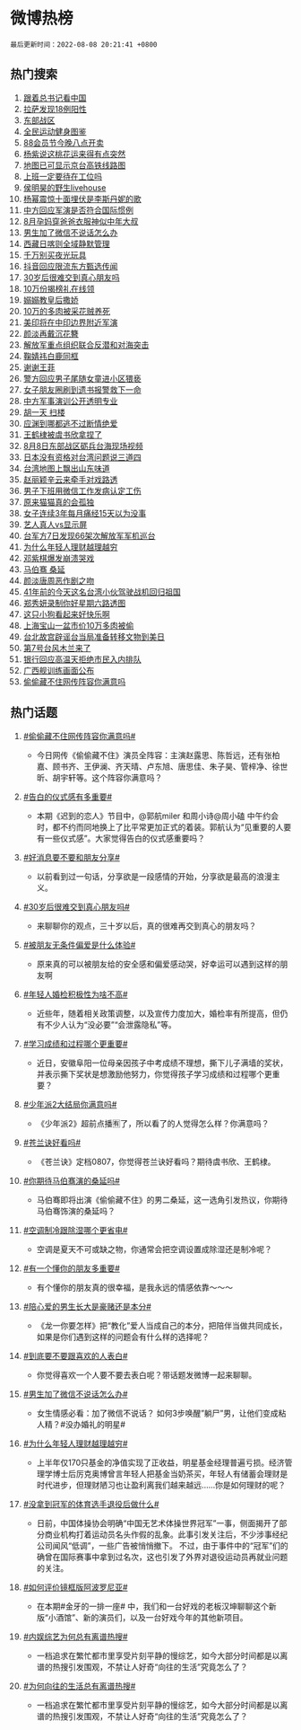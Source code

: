 # 微博热榜

`最后更新时间：2022-08-08 20:21:41 +0800`

## 热门搜索

1. [跟着总书记看中国](https://m.weibo.cn/search?containerid=100103type%3D1%26t%3D10%26q%3D%23%E8%B7%9F%E7%9D%80%E6%80%BB%E4%B9%A6%E8%AE%B0%E7%9C%8B%E4%B8%AD%E5%9B%BD%23&stream_entry_id=51&isnewpage=1&extparam=seat%3D1%26cate%3D10103%26dgr%3D0%26filter_type%3Drealtimehot%26c_type%3D51%26pos%3D0%26display_time%3D1659961300%26pre_seqid%3D1659960616254015604295&luicode=10000011&lfid=106003type%253D25%2526t%253D3%2526disable_hot%253D1%2526filter_type%253Drealtimehot)
1. [拉萨发现18例阳性](https://m.weibo.cn/search?containerid=100103type%3D1%26t%3D10%26q%3D%23%E6%8B%89%E8%90%A8%E5%8F%91%E7%8E%B018%E4%BE%8B%E9%98%B3%E6%80%A7%23&stream_entry_id=31&isnewpage=1&extparam=seat%3D1%26cate%3D0%26flag%3D1%26pos%3D0%26realpos%3D1%26dgr%3D0%26filter_type%3Drealtimehot%26c_type%3D31%26lcate%3D5001%26display_time%3D1659961300%26pre_seqid%3D1659960616254015604295&luicode=10000011&lfid=106003type%253D25%2526t%253D3%2526disable_hot%253D1%2526filter_type%253Drealtimehot)
1. [东部战区](https://m.weibo.cn/search?containerid=100103type%3D1%26t%3D10%26q%3D%23%E4%B8%9C%E9%83%A8%E6%88%98%E5%8C%BA%23&stream_entry_id=31&isnewpage=1&extparam=seat%3D1%26cate%3D0%26flag%3D16%26pos%3D1%26realpos%3D2%26dgr%3D0%26filter_type%3Drealtimehot%26c_type%3D31%26lcate%3D5001%26display_time%3D1659961300%26pre_seqid%3D1659960616254015604295&luicode=10000011&lfid=106003type%253D25%2526t%253D3%2526disable_hot%253D1%2526filter_type%253Drealtimehot)
1. [全民运动健身图鉴](https://m.weibo.cn/search?containerid=100103type%3D1%26t%3D10%26q%3D%23%E5%85%A8%E6%B0%91%E8%BF%90%E5%8A%A8%E5%81%A5%E8%BA%AB%E5%9B%BE%E9%89%B4%23&stream_entry_id=31&isnewpage=1&extparam=seat%3D1%26cate%3D0%26flag%3D0%26pos%3D2%26realpos%3D3%26dgr%3D0%26filter_type%3Drealtimehot%26c_type%3D31%26lcate%3D5001%26display_time%3D1659961300%26pre_seqid%3D1659960616254015604295&luicode=10000011&lfid=106003type%253D25%2526t%253D3%2526disable_hot%253D1%2526filter_type%253Drealtimehot)
1. [88会员节今晚八点开卖](https://m.weibo.cn/search?containerid=100103type%3D1%26t%3D10%26q%3D%2388%E4%BC%9A%E5%91%98%E8%8A%82%E4%BB%8A%E6%99%9A%E5%85%AB%E7%82%B9%E5%BC%80%E5%8D%96%23&stream_entry_id=31&isnewpage=1&extparam=seat%3D1%26cate%3D0%26topic_ad%3D1%26pos%3D3%26adid%3D162118%26dgr%3D0%26filter_type%3Drealtimehot%26c_type%3D31%26lcate%3D5001%26display_time%3D1659961300%26pre_seqid%3D1659960616254015604295&luicode=10000011&lfid=106003type%253D25%2526t%253D3%2526disable_hot%253D1%2526filter_type%253Drealtimehot)
1. [杨紫说这桃花运来得有点突然](https://m.weibo.cn/search?containerid=100103type%3D1%26t%3D10%26q%3D%23%E6%9D%A8%E7%B4%AB%E8%AF%B4%E8%BF%99%E6%A1%83%E8%8A%B1%E8%BF%90%E6%9D%A5%E5%BE%97%E6%9C%89%E7%82%B9%E7%AA%81%E7%84%B6%23&stream_entry_id=31&isnewpage=1&extparam=seat%3D1%26cate%3D0%26flag%3D1%26pos%3D4%26realpos%3D4%26dgr%3D0%26filter_type%3Drealtimehot%26c_type%3D31%26lcate%3D5001%26display_time%3D1659961300%26pre_seqid%3D1659960616254015604295&luicode=10000011&lfid=106003type%253D25%2526t%253D3%2526disable_hot%253D1%2526filter_type%253Drealtimehot)
1. [地图已可显示京台高铁线路图](https://m.weibo.cn/search?containerid=100103type%3D1%26t%3D10%26q%3D%23%E5%9C%B0%E5%9B%BE%E5%B7%B2%E5%8F%AF%E6%98%BE%E7%A4%BA%E4%BA%AC%E5%8F%B0%E9%AB%98%E9%93%81%E7%BA%BF%E8%B7%AF%E5%9B%BE%23&stream_entry_id=31&isnewpage=1&extparam=seat%3D1%26cate%3D0%26flag%3D0%26pos%3D5%26realpos%3D5%26dgr%3D0%26filter_type%3Drealtimehot%26c_type%3D31%26lcate%3D5001%26display_time%3D1659961300%26pre_seqid%3D1659960616254015604295&luicode=10000011&lfid=106003type%253D25%2526t%253D3%2526disable_hot%253D1%2526filter_type%253Drealtimehot)
1. [上班一定要待在工位吗](https://m.weibo.cn/search?containerid=100103type%3D1%26t%3D10%26q%3D%23%E4%B8%8A%E7%8F%AD%E4%B8%80%E5%AE%9A%E8%A6%81%E5%BE%85%E5%9C%A8%E5%B7%A5%E4%BD%8D%E5%90%97%23&stream_entry_id=31&isnewpage=1&extparam=seat%3D1%26cate%3D0%26flag%3D1%26pos%3D6%26realpos%3D6%26dgr%3D0%26filter_type%3Drealtimehot%26c_type%3D31%26lcate%3D5001%26display_time%3D1659961300%26pre_seqid%3D1659960616254015604295&luicode=10000011&lfid=106003type%253D25%2526t%253D3%2526disable_hot%253D1%2526filter_type%253Drealtimehot)
1. [侯明昊的野生livehouse](https://m.weibo.cn/search?containerid=100103type%3D1%26t%3D10%26q%3D%23%E4%BE%AF%E6%98%8E%E6%98%8A%E7%9A%84%E9%87%8E%E7%94%9Flivehouse%23&stream_entry_id=31&isnewpage=1&extparam=seat%3D1%26cate%3D0%26pos%3D7%26adid%3D162224%26dgr%3D0%26filter_type%3Drealtimehot%26c_type%3D31%26lcate%3D5001%26display_time%3D1659961300%26pre_seqid%3D1659960616254015604295&luicode=10000011&lfid=106003type%253D25%2526t%253D3%2526disable_hot%253D1%2526filter_type%253Drealtimehot)
1. [杨幂震惊十面埋伏是李斯丹妮的歌](https://m.weibo.cn/search?containerid=100103type%3D1%26t%3D10%26q%3D%23%E6%9D%A8%E5%B9%82%E9%9C%87%E6%83%8A%E5%8D%81%E9%9D%A2%E5%9F%8B%E4%BC%8F%E6%98%AF%E6%9D%8E%E6%96%AF%E4%B8%B9%E5%A6%AE%E7%9A%84%E6%AD%8C%23&stream_entry_id=31&isnewpage=1&extparam=seat%3D1%26cate%3D0%26flag%3D1%26pos%3D8%26realpos%3D7%26dgr%3D0%26filter_type%3Drealtimehot%26c_type%3D31%26lcate%3D5001%26display_time%3D1659961300%26pre_seqid%3D1659960616254015604295&luicode=10000011&lfid=106003type%253D25%2526t%253D3%2526disable_hot%253D1%2526filter_type%253Drealtimehot)
1. [中方回应军演是否符合国际惯例](https://m.weibo.cn/search?containerid=100103type%3D1%26t%3D10%26q%3D%23%E4%B8%AD%E6%96%B9%E5%9B%9E%E5%BA%94%E5%86%9B%E6%BC%94%E6%98%AF%E5%90%A6%E7%AC%A6%E5%90%88%E5%9B%BD%E9%99%85%E6%83%AF%E4%BE%8B%23&stream_entry_id=31&isnewpage=1&extparam=seat%3D1%26cate%3D0%26flag%3D0%26pos%3D9%26realpos%3D8%26dgr%3D0%26filter_type%3Drealtimehot%26c_type%3D31%26lcate%3D5001%26display_time%3D1659961300%26pre_seqid%3D1659960616254015604295&luicode=10000011&lfid=106003type%253D25%2526t%253D3%2526disable_hot%253D1%2526filter_type%253Drealtimehot)
1. [8月孕妈穿爸爸衣服神似中年大叔](https://m.weibo.cn/search?containerid=100103type%3D1%26t%3D10%26q%3D%238%E6%9C%88%E5%AD%95%E5%A6%88%E7%A9%BF%E7%88%B8%E7%88%B8%E8%A1%A3%E6%9C%8D%E7%A5%9E%E4%BC%BC%E4%B8%AD%E5%B9%B4%E5%A4%A7%E5%8F%94%23&stream_entry_id=31&isnewpage=1&extparam=seat%3D1%26cate%3D0%26flag%3D1%26pos%3D10%26realpos%3D9%26dgr%3D0%26filter_type%3Drealtimehot%26c_type%3D31%26lcate%3D5001%26display_time%3D1659961300%26pre_seqid%3D1659960616254015604295&luicode=10000011&lfid=106003type%253D25%2526t%253D3%2526disable_hot%253D1%2526filter_type%253Drealtimehot)
1. [男生加了微信不说话怎么办](https://m.weibo.cn/search?containerid=100103type%3D1%26t%3D10%26q%3D%23%E7%94%B7%E7%94%9F%E5%8A%A0%E4%BA%86%E5%BE%AE%E4%BF%A1%E4%B8%8D%E8%AF%B4%E8%AF%9D%E6%80%8E%E4%B9%88%E5%8A%9E%23&stream_entry_id=31&isnewpage=1&extparam=seat%3D1%26cate%3D0%26flag%3D1%26pos%3D11%26realpos%3D10%26dgr%3D0%26filter_type%3Drealtimehot%26c_type%3D31%26lcate%3D5001%26display_time%3D1659961300%26pre_seqid%3D1659960616254015604295&luicode=10000011&lfid=106003type%253D25%2526t%253D3%2526disable_hot%253D1%2526filter_type%253Drealtimehot)
1. [西藏日喀则全域静默管理](https://m.weibo.cn/search?containerid=100103type%3D1%26t%3D10%26q%3D%23%E8%A5%BF%E8%97%8F%E6%97%A5%E5%96%80%E5%88%99%E5%85%A8%E5%9F%9F%E9%9D%99%E9%BB%98%E7%AE%A1%E7%90%86%23&stream_entry_id=31&isnewpage=1&extparam=seat%3D1%26cate%3D0%26flag%3D1%26pos%3D12%26realpos%3D11%26dgr%3D0%26filter_type%3Drealtimehot%26c_type%3D31%26lcate%3D5001%26display_time%3D1659961300%26pre_seqid%3D1659960616254015604295&luicode=10000011&lfid=106003type%253D25%2526t%253D3%2526disable_hot%253D1%2526filter_type%253Drealtimehot)
1. [千万别买夜光玩具](https://m.weibo.cn/search?containerid=100103type%3D1%26t%3D10%26q%3D%23%E5%8D%83%E4%B8%87%E5%88%AB%E4%B9%B0%E5%A4%9C%E5%85%89%E7%8E%A9%E5%85%B7%23&stream_entry_id=31&isnewpage=1&extparam=seat%3D1%26cate%3D0%26flag%3D0%26pos%3D13%26realpos%3D12%26dgr%3D0%26filter_type%3Drealtimehot%26c_type%3D31%26lcate%3D5001%26display_time%3D1659961300%26pre_seqid%3D1659960616254015604295&luicode=10000011&lfid=106003type%253D25%2526t%253D3%2526disable_hot%253D1%2526filter_type%253Drealtimehot)
1. [抖音回应限流东方甄选传闻](https://m.weibo.cn/search?containerid=100103type%3D1%26t%3D10%26q%3D%23%E6%8A%96%E9%9F%B3%E5%9B%9E%E5%BA%94%E9%99%90%E6%B5%81%E4%B8%9C%E6%96%B9%E7%94%84%E9%80%89%E4%BC%A0%E9%97%BB%23&stream_entry_id=31&isnewpage=1&extparam=seat%3D1%26cate%3D0%26flag%3D1%26pos%3D14%26realpos%3D13%26dgr%3D0%26filter_type%3Drealtimehot%26c_type%3D31%26lcate%3D5001%26display_time%3D1659961300%26pre_seqid%3D1659960616254015604295&luicode=10000011&lfid=106003type%253D25%2526t%253D3%2526disable_hot%253D1%2526filter_type%253Drealtimehot)
1. [30岁后很难交到真心朋友吗](https://m.weibo.cn/search?containerid=100103type%3D1%26t%3D10%26q%3D%2330%E5%B2%81%E5%90%8E%E5%BE%88%E9%9A%BE%E4%BA%A4%E5%88%B0%E7%9C%9F%E5%BF%83%E6%9C%8B%E5%8F%8B%E5%90%97%23&stream_entry_id=31&isnewpage=1&extparam=seat%3D1%26cate%3D0%26flag%3D1%26pos%3D15%26realpos%3D14%26dgr%3D0%26filter_type%3Drealtimehot%26c_type%3D31%26lcate%3D5001%26display_time%3D1659961300%26pre_seqid%3D1659960616254015604295&luicode=10000011&lfid=106003type%253D25%2526t%253D3%2526disable_hot%253D1%2526filter_type%253Drealtimehot)
1. [10万份揭榜礼在线领](https://m.weibo.cn/search?containerid=100103type%3D1%26t%3D10%26q%3D%2310%E4%B8%87%E4%BB%BD%E6%8F%AD%E6%A6%9C%E7%A4%BC%E5%9C%A8%E7%BA%BF%E9%A2%86%23&stream_entry_id=31&isnewpage=1&extparam=seat%3D1%26cate%3D0%26flag%3D0%26pos%3D16%26adid%3D162230%26realpos%3D15%26dgr%3D0%26filter_type%3Drealtimehot%26c_type%3D31%26lcate%3D5001%26display_time%3D1659961300%26pre_seqid%3D1659960616254015604295&luicode=10000011&lfid=106003type%253D25%2526t%253D3%2526disable_hot%253D1%2526filter_type%253Drealtimehot)
1. [嫋嫋教皇后撒娇](https://m.weibo.cn/search?containerid=100103type%3D1%26t%3D10%26q%3D%E5%AB%8B%E5%AB%8B%E6%95%99%E7%9A%87%E5%90%8E%E6%92%92%E5%A8%87&stream_entry_id=31&isnewpage=1&extparam=seat%3D1%26cate%3D0%26flag%3D0%26pos%3D17%26realpos%3D16%26dgr%3D0%26filter_type%3Drealtimehot%26c_type%3D31%26lcate%3D5001%26display_time%3D1659961300%26pre_seqid%3D1659960616254015604295&luicode=10000011&lfid=106003type%253D25%2526t%253D3%2526disable_hot%253D1%2526filter_type%253Drealtimehot)
1. [10万的多肉被采花贼养死](https://m.weibo.cn/search?containerid=100103type%3D1%26t%3D10%26q%3D%2310%E4%B8%87%E7%9A%84%E5%A4%9A%E8%82%89%E8%A2%AB%E9%87%87%E8%8A%B1%E8%B4%BC%E5%85%BB%E6%AD%BB%23&stream_entry_id=31&isnewpage=1&extparam=seat%3D1%26cate%3D0%26flag%3D0%26pos%3D18%26realpos%3D17%26dgr%3D0%26filter_type%3Drealtimehot%26c_type%3D31%26lcate%3D5001%26display_time%3D1659961300%26pre_seqid%3D1659960616254015604295&luicode=10000011&lfid=106003type%253D25%2526t%253D3%2526disable_hot%253D1%2526filter_type%253Drealtimehot)
1. [美印将在中印边界附近军演](https://m.weibo.cn/search?containerid=100103type%3D1%26t%3D10%26q%3D%23%E7%BE%8E%E5%8D%B0%E5%B0%86%E5%9C%A8%E4%B8%AD%E5%8D%B0%E8%BE%B9%E7%95%8C%E9%99%84%E8%BF%91%E5%86%9B%E6%BC%94%23&stream_entry_id=31&isnewpage=1&extparam=seat%3D1%26cate%3D0%26flag%3D1%26pos%3D19%26realpos%3D18%26dgr%3D0%26filter_type%3Drealtimehot%26c_type%3D31%26lcate%3D5001%26display_time%3D1659961300%26pre_seqid%3D1659960616254015604295&luicode=10000011&lfid=106003type%253D25%2526t%253D3%2526disable_hot%253D1%2526filter_type%253Drealtimehot)
1. [颜淡再戴沉花簪](https://m.weibo.cn/search?containerid=100103type%3D1%26t%3D10%26q%3D%23%E9%A2%9C%E6%B7%A1%E5%86%8D%E6%88%B4%E6%B2%89%E8%8A%B1%E7%B0%AA%23&stream_entry_id=31&isnewpage=1&extparam=seat%3D1%26cate%3D0%26flag%3D1%26pos%3D20%26realpos%3D19%26dgr%3D0%26filter_type%3Drealtimehot%26c_type%3D31%26lcate%3D5001%26display_time%3D1659961300%26pre_seqid%3D1659960616254015604295&luicode=10000011&lfid=106003type%253D25%2526t%253D3%2526disable_hot%253D1%2526filter_type%253Drealtimehot)
1. [解放军重点组织联合反潜和对海突击](https://m.weibo.cn/search?containerid=100103type%3D1%26t%3D10%26q%3D%23%E8%A7%A3%E6%94%BE%E5%86%9B%E9%87%8D%E7%82%B9%E7%BB%84%E7%BB%87%E8%81%94%E5%90%88%E5%8F%8D%E6%BD%9C%E5%92%8C%E5%AF%B9%E6%B5%B7%E7%AA%81%E5%87%BB%23&stream_entry_id=31&isnewpage=1&extparam=seat%3D1%26cate%3D0%26flag%3D1%26pos%3D21%26realpos%3D20%26dgr%3D0%26filter_type%3Drealtimehot%26c_type%3D31%26lcate%3D5001%26display_time%3D1659961300%26pre_seqid%3D1659960616254015604295&luicode=10000011&lfid=106003type%253D25%2526t%253D3%2526disable_hot%253D1%2526filter_type%253Drealtimehot)
1. [鞠婧祎白鹿同框](https://m.weibo.cn/search?containerid=100103type%3D1%26t%3D10%26q%3D%23%E9%9E%A0%E5%A9%A7%E7%A5%8E%E7%99%BD%E9%B9%BF%E5%90%8C%E6%A1%86%23&stream_entry_id=31&isnewpage=1&extparam=seat%3D1%26cate%3D0%26flag%3D0%26pos%3D22%26realpos%3D21%26dgr%3D0%26filter_type%3Drealtimehot%26c_type%3D31%26lcate%3D5001%26display_time%3D1659961300%26pre_seqid%3D1659960616254015604295&luicode=10000011&lfid=106003type%253D25%2526t%253D3%2526disable_hot%253D1%2526filter_type%253Drealtimehot)
1. [谢谢王菲](https://m.weibo.cn/search?containerid=100103type%3D1%26t%3D10%26q%3D%23%E8%B0%A2%E8%B0%A2%E7%8E%8B%E8%8F%B2%23&stream_entry_id=31&isnewpage=1&extparam=seat%3D1%26cate%3D0%26flag%3D0%26pos%3D23%26realpos%3D22%26dgr%3D0%26filter_type%3Drealtimehot%26c_type%3D31%26lcate%3D5001%26display_time%3D1659961300%26pre_seqid%3D1659960616254015604295&luicode=10000011&lfid=106003type%253D25%2526t%253D3%2526disable_hot%253D1%2526filter_type%253Drealtimehot)
1. [警方回应男子尾随女童进小区猥亵](https://m.weibo.cn/search?containerid=100103type%3D1%26t%3D10%26q%3D%23%E8%AD%A6%E6%96%B9%E5%9B%9E%E5%BA%94%E7%94%B7%E5%AD%90%E5%B0%BE%E9%9A%8F%E5%A5%B3%E7%AB%A5%E8%BF%9B%E5%B0%8F%E5%8C%BA%E7%8C%A5%E4%BA%B5%23&stream_entry_id=31&isnewpage=1&extparam=seat%3D1%26cate%3D0%26flag%3D0%26pos%3D24%26realpos%3D23%26dgr%3D0%26filter_type%3Drealtimehot%26c_type%3D31%26lcate%3D5001%26display_time%3D1659961300%26pre_seqid%3D1659960616254015604295&luicode=10000011&lfid=106003type%253D25%2526t%253D3%2526disable_hot%253D1%2526filter_type%253Drealtimehot)
1. [女子朋友圈刷到遗书报警救下一命](https://m.weibo.cn/search?containerid=100103type%3D1%26t%3D10%26q%3D%23%E5%A5%B3%E5%AD%90%E6%9C%8B%E5%8F%8B%E5%9C%88%E5%88%B7%E5%88%B0%E9%81%97%E4%B9%A6%E6%8A%A5%E8%AD%A6%E6%95%91%E4%B8%8B%E4%B8%80%E5%91%BD%23&stream_entry_id=31&isnewpage=1&extparam=seat%3D1%26cate%3D0%26flag%3D0%26pos%3D25%26realpos%3D24%26dgr%3D0%26filter_type%3Drealtimehot%26c_type%3D31%26lcate%3D5001%26display_time%3D1659961300%26pre_seqid%3D1659960616254015604295&luicode=10000011&lfid=106003type%253D25%2526t%253D3%2526disable_hot%253D1%2526filter_type%253Drealtimehot)
1. [中方军事演训公开透明专业](https://m.weibo.cn/search?containerid=100103type%3D1%26t%3D10%26q%3D%23%E4%B8%AD%E6%96%B9%E5%86%9B%E4%BA%8B%E6%BC%94%E8%AE%AD%E5%85%AC%E5%BC%80%E9%80%8F%E6%98%8E%E4%B8%93%E4%B8%9A%23&stream_entry_id=31&isnewpage=1&extparam=seat%3D1%26cate%3D0%26flag%3D0%26pos%3D26%26realpos%3D25%26dgr%3D0%26filter_type%3Drealtimehot%26c_type%3D31%26lcate%3D5001%26display_time%3D1659961300%26pre_seqid%3D1659960616254015604295&luicode=10000011&lfid=106003type%253D25%2526t%253D3%2526disable_hot%253D1%2526filter_type%253Drealtimehot)
1. [胡一天 扫楼](https://m.weibo.cn/search?containerid=100103type%3D1%26t%3D10%26q%3D%E8%83%A1%E4%B8%80%E5%A4%A9+%E6%89%AB%E6%A5%BC&stream_entry_id=31&isnewpage=1&extparam=seat%3D1%26cate%3D0%26flag%3D0%26pos%3D27%26realpos%3D26%26dgr%3D0%26filter_type%3Drealtimehot%26c_type%3D31%26lcate%3D5001%26display_time%3D1659961300%26pre_seqid%3D1659960616254015604295&luicode=10000011&lfid=106003type%253D25%2526t%253D3%2526disable_hot%253D1%2526filter_type%253Drealtimehot)
1. [应渊到哪都逃不过断情绝爱](https://m.weibo.cn/search?containerid=100103type%3D1%26t%3D10%26q%3D%23%E5%BA%94%E6%B8%8A%E5%88%B0%E5%93%AA%E9%83%BD%E9%80%83%E4%B8%8D%E8%BF%87%E6%96%AD%E6%83%85%E7%BB%9D%E7%88%B1%23&stream_entry_id=31&isnewpage=1&extparam=seat%3D1%26cate%3D0%26flag%3D1%26pos%3D28%26realpos%3D27%26dgr%3D0%26filter_type%3Drealtimehot%26c_type%3D31%26lcate%3D5001%26display_time%3D1659961300%26pre_seqid%3D1659960616254015604295&luicode=10000011&lfid=106003type%253D25%2526t%253D3%2526disable_hot%253D1%2526filter_type%253Drealtimehot)
1. [王鹤棣被虞书欣拿捏了](https://m.weibo.cn/search?containerid=100103type%3D1%26t%3D10%26q%3D%23%E7%8E%8B%E9%B9%A4%E6%A3%A3%E8%A2%AB%E8%99%9E%E4%B9%A6%E6%AC%A3%E6%8B%BF%E6%8D%8F%E4%BA%86%23&stream_entry_id=31&isnewpage=1&extparam=seat%3D1%26cate%3D0%26flag%3D1%26pos%3D29%26realpos%3D28%26dgr%3D0%26filter_type%3Drealtimehot%26c_type%3D31%26lcate%3D5001%26display_time%3D1659961300%26pre_seqid%3D1659960616254015604295&luicode=10000011&lfid=106003type%253D25%2526t%253D3%2526disable_hot%253D1%2526filter_type%253Drealtimehot)
1. [8月8日东部战区砺兵台海现场视频](https://m.weibo.cn/search?containerid=100103type%3D1%26t%3D10%26q%3D%238%E6%9C%888%E6%97%A5%E4%B8%9C%E9%83%A8%E6%88%98%E5%8C%BA%E7%A0%BA%E5%85%B5%E5%8F%B0%E6%B5%B7%E7%8E%B0%E5%9C%BA%E8%A7%86%E9%A2%91%23&stream_entry_id=31&isnewpage=1&extparam=seat%3D1%26cate%3D0%26flag%3D1%26pos%3D30%26realpos%3D29%26dgr%3D0%26filter_type%3Drealtimehot%26c_type%3D31%26lcate%3D5001%26display_time%3D1659961300%26pre_seqid%3D1659960616254015604295&luicode=10000011&lfid=106003type%253D25%2526t%253D3%2526disable_hot%253D1%2526filter_type%253Drealtimehot)
1. [日本没有资格对台湾问题说三道四](https://m.weibo.cn/search?containerid=100103type%3D1%26t%3D10%26q%3D%23%E6%97%A5%E6%9C%AC%E6%B2%A1%E6%9C%89%E8%B5%84%E6%A0%BC%E5%AF%B9%E5%8F%B0%E6%B9%BE%E9%97%AE%E9%A2%98%E8%AF%B4%E4%B8%89%E9%81%93%E5%9B%9B%23&stream_entry_id=31&isnewpage=1&extparam=seat%3D1%26cate%3D0%26flag%3D0%26pos%3D31%26realpos%3D30%26dgr%3D0%26filter_type%3Drealtimehot%26c_type%3D31%26lcate%3D5001%26display_time%3D1659961300%26pre_seqid%3D1659960616254015604295&luicode=10000011&lfid=106003type%253D25%2526t%253D3%2526disable_hot%253D1%2526filter_type%253Drealtimehot)
1. [台湾地图上飘出山东味道](https://m.weibo.cn/search?containerid=100103type%3D1%26t%3D10%26q%3D%23%E5%8F%B0%E6%B9%BE%E5%9C%B0%E5%9B%BE%E4%B8%8A%E9%A3%98%E5%87%BA%E5%B1%B1%E4%B8%9C%E5%91%B3%E9%81%93%23&stream_entry_id=31&isnewpage=1&extparam=seat%3D1%26cate%3D0%26flag%3D0%26pos%3D32%26realpos%3D31%26dgr%3D0%26filter_type%3Drealtimehot%26c_type%3D31%26lcate%3D5001%26display_time%3D1659961300%26pre_seqid%3D1659960616254015604295&luicode=10000011&lfid=106003type%253D25%2526t%253D3%2526disable_hot%253D1%2526filter_type%253Drealtimehot)
1. [赵丽颖辛云来牵手对戏路透](https://m.weibo.cn/search?containerid=100103type%3D1%26t%3D10%26q%3D%23%E8%B5%B5%E4%B8%BD%E9%A2%96%E8%BE%9B%E4%BA%91%E6%9D%A5%E7%89%B5%E6%89%8B%E5%AF%B9%E6%88%8F%E8%B7%AF%E9%80%8F%23&stream_entry_id=31&isnewpage=1&extparam=seat%3D1%26cate%3D0%26flag%3D1%26pos%3D33%26realpos%3D32%26dgr%3D0%26filter_type%3Drealtimehot%26c_type%3D31%26lcate%3D5001%26display_time%3D1659961300%26pre_seqid%3D1659960616254015604295&luicode=10000011&lfid=106003type%253D25%2526t%253D3%2526disable_hot%253D1%2526filter_type%253Drealtimehot)
1. [男子下班用微信工作发病认定工伤](https://m.weibo.cn/search?containerid=100103type%3D1%26t%3D10%26q%3D%23%E7%94%B7%E5%AD%90%E4%B8%8B%E7%8F%AD%E7%94%A8%E5%BE%AE%E4%BF%A1%E5%B7%A5%E4%BD%9C%E5%8F%91%E7%97%85%E8%AE%A4%E5%AE%9A%E5%B7%A5%E4%BC%A4%23&stream_entry_id=31&isnewpage=1&extparam=seat%3D1%26cate%3D0%26flag%3D0%26pos%3D34%26realpos%3D33%26dgr%3D0%26filter_type%3Drealtimehot%26c_type%3D31%26lcate%3D5001%26display_time%3D1659961300%26pre_seqid%3D1659960616254015604295&luicode=10000011&lfid=106003type%253D25%2526t%253D3%2526disable_hot%253D1%2526filter_type%253Drealtimehot)
1. [原来猫猫真的会孤独](https://m.weibo.cn/search?containerid=100103type%3D1%26t%3D10%26q%3D%23%E5%8E%9F%E6%9D%A5%E7%8C%AB%E7%8C%AB%E7%9C%9F%E7%9A%84%E4%BC%9A%E5%AD%A4%E7%8B%AC%23&stream_entry_id=31&isnewpage=1&extparam=seat%3D1%26cate%3D0%26flag%3D0%26pos%3D35%26realpos%3D34%26dgr%3D0%26filter_type%3Drealtimehot%26c_type%3D31%26lcate%3D5001%26display_time%3D1659961300%26pre_seqid%3D1659960616254015604295&luicode=10000011&lfid=106003type%253D25%2526t%253D3%2526disable_hot%253D1%2526filter_type%253Drealtimehot)
1. [女子连续3年每月痛经15天以为没事](https://m.weibo.cn/search?containerid=100103type%3D1%26t%3D10%26q%3D%23%E5%A5%B3%E5%AD%90%E8%BF%9E%E7%BB%AD3%E5%B9%B4%E6%AF%8F%E6%9C%88%E7%97%9B%E7%BB%8F15%E5%A4%A9%E4%BB%A5%E4%B8%BA%E6%B2%A1%E4%BA%8B%23&stream_entry_id=31&isnewpage=1&extparam=seat%3D1%26cate%3D0%26flag%3D0%26pos%3D36%26realpos%3D35%26dgr%3D0%26filter_type%3Drealtimehot%26c_type%3D31%26lcate%3D5001%26display_time%3D1659961300%26pre_seqid%3D1659960616254015604295&luicode=10000011&lfid=106003type%253D25%2526t%253D3%2526disable_hot%253D1%2526filter_type%253Drealtimehot)
1. [艺人真人vs显示屏](https://m.weibo.cn/search?containerid=100103type%3D1%26t%3D10%26q%3D%23%E8%89%BA%E4%BA%BA%E7%9C%9F%E4%BA%BAvs%E6%98%BE%E7%A4%BA%E5%B1%8F%23&stream_entry_id=31&isnewpage=1&extparam=seat%3D1%26cate%3D0%26flag%3D0%26pos%3D37%26realpos%3D36%26dgr%3D0%26filter_type%3Drealtimehot%26c_type%3D31%26lcate%3D5001%26display_time%3D1659961300%26pre_seqid%3D1659960616254015604295&luicode=10000011&lfid=106003type%253D25%2526t%253D3%2526disable_hot%253D1%2526filter_type%253Drealtimehot)
1. [台军方7日发现66架次解放军军机巡台](https://m.weibo.cn/search?containerid=100103type%3D1%26t%3D10%26q%3D%23%E5%8F%B0%E5%86%9B%E6%96%B97%E6%97%A5%E5%8F%91%E7%8E%B066%E6%9E%B6%E6%AC%A1%E8%A7%A3%E6%94%BE%E5%86%9B%E5%86%9B%E6%9C%BA%E5%B7%A1%E5%8F%B0%23&stream_entry_id=31&isnewpage=1&extparam=seat%3D1%26cate%3D0%26flag%3D0%26pos%3D38%26realpos%3D37%26dgr%3D0%26filter_type%3Drealtimehot%26c_type%3D31%26lcate%3D5001%26display_time%3D1659961300%26pre_seqid%3D1659960616254015604295&luicode=10000011&lfid=106003type%253D25%2526t%253D3%2526disable_hot%253D1%2526filter_type%253Drealtimehot)
1. [为什么年轻人理财越理越穷](https://m.weibo.cn/search?containerid=100103type%3D1%26t%3D10%26q%3D%23%E4%B8%BA%E4%BB%80%E4%B9%88%E5%B9%B4%E8%BD%BB%E4%BA%BA%E7%90%86%E8%B4%A2%E8%B6%8A%E7%90%86%E8%B6%8A%E7%A9%B7%23&stream_entry_id=31&isnewpage=1&extparam=seat%3D1%26cate%3D0%26flag%3D1%26pos%3D39%26realpos%3D38%26dgr%3D0%26filter_type%3Drealtimehot%26c_type%3D31%26lcate%3D5001%26display_time%3D1659961300%26pre_seqid%3D1659960616254015604295&luicode=10000011&lfid=106003type%253D25%2526t%253D3%2526disable_hot%253D1%2526filter_type%253Drealtimehot)
1. [邓紫棋爆发崩溃哭戏](https://m.weibo.cn/search?containerid=100103type%3D1%26t%3D10%26q%3D%23%E9%82%93%E7%B4%AB%E6%A3%8B%E7%88%86%E5%8F%91%E5%B4%A9%E6%BA%83%E5%93%AD%E6%88%8F%23&stream_entry_id=31&isnewpage=1&extparam=seat%3D1%26cate%3D0%26flag%3D0%26pos%3D40%26realpos%3D39%26dgr%3D0%26filter_type%3Drealtimehot%26c_type%3D31%26lcate%3D5001%26display_time%3D1659961300%26pre_seqid%3D1659960616254015604295&luicode=10000011&lfid=106003type%253D25%2526t%253D3%2526disable_hot%253D1%2526filter_type%253Drealtimehot)
1. [马伯骞 桑延](https://m.weibo.cn/search?containerid=100103type%3D1%26t%3D10%26q%3D%E9%A9%AC%E4%BC%AF%E9%AA%9E+%E6%A1%91%E5%BB%B6&stream_entry_id=31&isnewpage=1&extparam=seat%3D1%26cate%3D0%26flag%3D0%26pos%3D41%26realpos%3D40%26dgr%3D0%26filter_type%3Drealtimehot%26c_type%3D31%26lcate%3D5001%26display_time%3D1659961300%26pre_seqid%3D1659960616254015604295&luicode=10000011&lfid=106003type%253D25%2526t%253D3%2526disable_hot%253D1%2526filter_type%253Drealtimehot)
1. [颜淡唐周恶作剧之吻](https://m.weibo.cn/search?containerid=100103type%3D1%26t%3D10%26q%3D%23%E9%A2%9C%E6%B7%A1%E5%94%90%E5%91%A8%E6%81%B6%E4%BD%9C%E5%89%A7%E4%B9%8B%E5%90%BB%23&stream_entry_id=31&isnewpage=1&extparam=seat%3D1%26cate%3D0%26flag%3D0%26pos%3D42%26realpos%3D41%26dgr%3D0%26filter_type%3Drealtimehot%26c_type%3D31%26lcate%3D5001%26display_time%3D1659961300%26pre_seqid%3D1659960616254015604295&luicode=10000011&lfid=106003type%253D25%2526t%253D3%2526disable_hot%253D1%2526filter_type%253Drealtimehot)
1. [41年前的今天这名台湾小伙驾驶战机回归祖国](https://m.weibo.cn/search?containerid=100103type%3D1%26t%3D10%26q%3D%2341%E5%B9%B4%E5%89%8D%E7%9A%84%E4%BB%8A%E5%A4%A9%E8%BF%99%E5%90%8D%E5%8F%B0%E6%B9%BE%E5%B0%8F%E4%BC%99%E9%A9%BE%E9%A9%B6%E6%88%98%E6%9C%BA%E5%9B%9E%E5%BD%92%E7%A5%96%E5%9B%BD%23&stream_entry_id=31&isnewpage=1&extparam=seat%3D1%26cate%3D0%26flag%3D0%26pos%3D43%26realpos%3D42%26dgr%3D0%26filter_type%3Drealtimehot%26c_type%3D31%26lcate%3D5001%26display_time%3D1659961300%26pre_seqid%3D1659960616254015604295&luicode=10000011&lfid=106003type%253D25%2526t%253D3%2526disable_hot%253D1%2526filter_type%253Drealtimehot)
1. [郑秀妍录制你好星期六路透图](https://m.weibo.cn/search?containerid=100103type%3D1%26t%3D10%26q%3D%23%E9%83%91%E7%A7%80%E5%A6%8D%E5%BD%95%E5%88%B6%E4%BD%A0%E5%A5%BD%E6%98%9F%E6%9C%9F%E5%85%AD%E8%B7%AF%E9%80%8F%E5%9B%BE%23&stream_entry_id=31&isnewpage=1&extparam=seat%3D1%26cate%3D0%26flag%3D0%26pos%3D44%26realpos%3D43%26dgr%3D0%26filter_type%3Drealtimehot%26c_type%3D31%26lcate%3D5001%26display_time%3D1659961300%26pre_seqid%3D1659960616254015604295&luicode=10000011&lfid=106003type%253D25%2526t%253D3%2526disable_hot%253D1%2526filter_type%253Drealtimehot)
1. [这只小狗看起来好快乐啊](https://m.weibo.cn/search?containerid=100103type%3D1%26t%3D10%26q%3D%23%E8%BF%99%E5%8F%AA%E5%B0%8F%E7%8B%97%E7%9C%8B%E8%B5%B7%E6%9D%A5%E5%A5%BD%E5%BF%AB%E4%B9%90%E5%95%8A%23&stream_entry_id=31&isnewpage=1&extparam=seat%3D1%26cate%3D0%26flag%3D1%26pos%3D45%26realpos%3D44%26dgr%3D0%26filter_type%3Drealtimehot%26c_type%3D31%26lcate%3D5001%26display_time%3D1659961300%26pre_seqid%3D1659960616254015604295&luicode=10000011&lfid=106003type%253D25%2526t%253D3%2526disable_hot%253D1%2526filter_type%253Drealtimehot)
1. [上海宝山一盆市价10万多肉被偷](https://m.weibo.cn/search?containerid=100103type%3D1%26t%3D10%26q%3D%23%E4%B8%8A%E6%B5%B7%E5%AE%9D%E5%B1%B1%E4%B8%80%E7%9B%86%E5%B8%82%E4%BB%B710%E4%B8%87%E5%A4%9A%E8%82%89%E8%A2%AB%E5%81%B7%23&stream_entry_id=31&isnewpage=1&extparam=seat%3D1%26cate%3D0%26flag%3D0%26pos%3D46%26realpos%3D45%26dgr%3D0%26filter_type%3Drealtimehot%26c_type%3D31%26lcate%3D5001%26display_time%3D1659961300%26pre_seqid%3D1659960616254015604295&luicode=10000011&lfid=106003type%253D25%2526t%253D3%2526disable_hot%253D1%2526filter_type%253Drealtimehot)
1. [台北故宫辟谣台当局准备转移文物到美日](https://m.weibo.cn/search?containerid=100103type%3D1%26t%3D10%26q%3D%23%E5%8F%B0%E5%8C%97%E6%95%85%E5%AE%AB%E8%BE%9F%E8%B0%A3%E5%8F%B0%E5%BD%93%E5%B1%80%E5%87%86%E5%A4%87%E8%BD%AC%E7%A7%BB%E6%96%87%E7%89%A9%E5%88%B0%E7%BE%8E%E6%97%A5%23&stream_entry_id=31&isnewpage=1&extparam=seat%3D1%26cate%3D0%26flag%3D0%26pos%3D47%26realpos%3D46%26dgr%3D0%26filter_type%3Drealtimehot%26c_type%3D31%26lcate%3D5001%26display_time%3D1659961300%26pre_seqid%3D1659960616254015604295&luicode=10000011&lfid=106003type%253D25%2526t%253D3%2526disable_hot%253D1%2526filter_type%253Drealtimehot)
1. [第7号台风木兰来了](https://m.weibo.cn/search?containerid=100103type%3D1%26t%3D10%26q%3D%23%E7%AC%AC7%E5%8F%B7%E5%8F%B0%E9%A3%8E%E6%9C%A8%E5%85%B0%E6%9D%A5%E4%BA%86%23&stream_entry_id=31&isnewpage=1&extparam=seat%3D1%26cate%3D0%26flag%3D0%26pos%3D48%26realpos%3D47%26dgr%3D0%26filter_type%3Drealtimehot%26c_type%3D31%26lcate%3D5001%26display_time%3D1659961300%26pre_seqid%3D1659960616254015604295&luicode=10000011&lfid=106003type%253D25%2526t%253D3%2526disable_hot%253D1%2526filter_type%253Drealtimehot)
1. [银行回应高温天拒绝市民入内排队](https://m.weibo.cn/search?containerid=100103type%3D1%26t%3D10%26q%3D%23%E9%93%B6%E8%A1%8C%E5%9B%9E%E5%BA%94%E9%AB%98%E6%B8%A9%E5%A4%A9%E6%8B%92%E7%BB%9D%E5%B8%82%E6%B0%91%E5%85%A5%E5%86%85%E6%8E%92%E9%98%9F%23&stream_entry_id=31&isnewpage=1&extparam=seat%3D1%26cate%3D0%26flag%3D1%26pos%3D49%26realpos%3D48%26dgr%3D0%26filter_type%3Drealtimehot%26c_type%3D31%26lcate%3D5001%26display_time%3D1659961300%26pre_seqid%3D1659960616254015604295&luicode=10000011&lfid=106003type%253D25%2526t%253D3%2526disable_hot%253D1%2526filter_type%253Drealtimehot)
1. [广西舰训练画面公布](https://m.weibo.cn/search?containerid=100103type%3D1%26t%3D10%26q%3D%23%E5%B9%BF%E8%A5%BF%E8%88%B0%E8%AE%AD%E7%BB%83%E7%94%BB%E9%9D%A2%E5%85%AC%E5%B8%83%23&stream_entry_id=31&isnewpage=1&extparam=seat%3D1%26cate%3D0%26flag%3D1%26pos%3D50%26realpos%3D49%26dgr%3D0%26filter_type%3Drealtimehot%26c_type%3D31%26lcate%3D5001%26display_time%3D1659961300%26pre_seqid%3D1659960616254015604295&luicode=10000011&lfid=106003type%253D25%2526t%253D3%2526disable_hot%253D1%2526filter_type%253Drealtimehot)
1. [偷偷藏不住网传阵容你满意吗](https://m.weibo.cn/search?containerid=100103type%3D1%26t%3D10%26q%3D%23%E5%81%B7%E5%81%B7%E8%97%8F%E4%B8%8D%E4%BD%8F%E7%BD%91%E4%BC%A0%E9%98%B5%E5%AE%B9%E4%BD%A0%E6%BB%A1%E6%84%8F%E5%90%97%23&stream_entry_id=31&isnewpage=1&extparam=seat%3D1%26cate%3D0%26flag%3D0%26pos%3D51%26realpos%3D50%26dgr%3D0%26filter_type%3Drealtimehot%26c_type%3D31%26lcate%3D5001%26display_time%3D1659961300%26pre_seqid%3D1659960616254015604295&luicode=10000011&lfid=106003type%253D25%2526t%253D3%2526disable_hot%253D1%2526filter_type%253Drealtimehot)

## 热门话题

1. [#偷偷藏不住网传阵容你满意吗#](https://m.weibo.cn/search?containerid=231522type%3D1%26t%3D10%26q%3D%23%E5%81%B7%E5%81%B7%E8%97%8F%E4%B8%8D%E4%BD%8F%E7%BD%91%E4%BC%A0%E9%98%B5%E5%AE%B9%E4%BD%A0%E6%BB%A1%E6%84%8F%E5%90%97%23&stream_entry_id=128&isnewpage=1&extparam=seat%3D1%26c_type%3D128%26dgr%3D0%26unitid%3D1659942675042%26cate%3D5004%26lcate%3D5004%26pos%3D1-0-0%26display_time%3D1659961301%26pre_seqid%3D16599613015110182219375&luicode=10000011&lfid=231648_-_4)
    - 今日网传《偷偷藏不住》演员全阵容：主演赵露思、陈哲远，还有张柏嘉、顾书齐、王伊澜、齐天晴、卢东旭、唐思佳、朱子昊、管梓净、徐世昕、胡宇轩等。这个阵容你满意吗？

1. [#告白的仪式感有多重要#](https://m.weibo.cn/search?containerid=231522type%3D1%26t%3D10%26q%3D%23%E5%91%8A%E7%99%BD%E7%9A%84%E4%BB%AA%E5%BC%8F%E6%84%9F%E6%9C%89%E5%A4%9A%E9%87%8D%E8%A6%81%23&stream_entry_id=128&isnewpage=1&extparam=seat%3D1%26c_type%3D128%26dgr%3D0%26unitid%3D1659854156537%26cate%3D5004%26lcate%3D5004%26pos%3D1-0-1%26display_time%3D1659961301%26pre_seqid%3D16599613015110182219375&luicode=10000011&lfid=231648_-_4)
    - 本期《迟到的恋人》节目中，@郭航miler 和周小诗@周小磕 中午约会时，都不约而同地换上了比平常更加正式的着装。郭航认为“见重要的人要有一些仪式感”。大家觉得告白的仪式感重要吗？

1. [#好消息要不要和朋友分享#](https://m.weibo.cn/search?containerid=231522type%3D1%26t%3D10%26q%3D%23%E5%A5%BD%E6%B6%88%E6%81%AF%E8%A6%81%E4%B8%8D%E8%A6%81%E5%92%8C%E6%9C%8B%E5%8F%8B%E5%88%86%E4%BA%AB%23&stream_entry_id=128&isnewpage=1&extparam=seat%3D1%26c_type%3D128%26dgr%3D0%26unitid%3D1659874261349%26cate%3D5004%26lcate%3D5004%26pos%3D1-0-2%26display_time%3D1659961301%26pre_seqid%3D16599613015110182219375&luicode=10000011&lfid=231648_-_4)
    - 以前看到过一句话，分享欲是一段感情的开始，分享欲是最高的浪漫主义。

1. [#30岁后很难交到真心朋友吗#](https://m.weibo.cn/search?containerid=231522type%3D1%26t%3D10%26q%3D%2330%E5%B2%81%E5%90%8E%E5%BE%88%E9%9A%BE%E4%BA%A4%E5%88%B0%E7%9C%9F%E5%BF%83%E6%9C%8B%E5%8F%8B%E5%90%97%23&stream_entry_id=128&isnewpage=1&extparam=seat%3D1%26c_type%3D128%26dgr%3D0%26unitid%3D1659957997683%26cate%3D5004%26lcate%3D5004%26pos%3D1-0-3%26display_time%3D1659961301%26pre_seqid%3D16599613015110182219375&luicode=10000011&lfid=231648_-_4)
    - 来聊聊你的观点，三十岁以后，真的很难再交到真心的朋友吗？

1. [#被朋友无条件偏爱是什么体验#](https://m.weibo.cn/search?containerid=231522type%3D1%26t%3D10%26q%3D%23%E8%A2%AB%E6%9C%8B%E5%8F%8B%E6%97%A0%E6%9D%A1%E4%BB%B6%E5%81%8F%E7%88%B1%E6%98%AF%E4%BB%80%E4%B9%88%E4%BD%93%E9%AA%8C%23&stream_entry_id=128&isnewpage=1&extparam=seat%3D1%26c_type%3D128%26dgr%3D0%26unitid%3Dm1659960937%26cate%3D5004%26lcate%3D5004%26pos%3D1-0-4%26display_time%3D1659961301%26pre_seqid%3D16599613015110182219375&luicode=10000011&lfid=231648_-_4)
    - 原来真的可以被朋友给的安全感和偏爱感动哭，好幸运可以遇到这样的朋友啊

1. [#年轻人婚检积极性为啥不高#](https://m.weibo.cn/search?containerid=231522type%3D1%26t%3D10%26q%3D%23%E5%B9%B4%E8%BD%BB%E4%BA%BA%E5%A9%9A%E6%A3%80%E7%A7%AF%E6%9E%81%E6%80%A7%E4%B8%BA%E5%95%A5%E4%B8%8D%E9%AB%98%23&stream_entry_id=128&isnewpage=1&extparam=seat%3D1%26c_type%3D128%26dgr%3D0%26unitid%3D1659795661765%26cate%3D5004%26lcate%3D5004%26pos%3D1-0-5%26display_time%3D1659961301%26pre_seqid%3D16599613015110182219375&luicode=10000011&lfid=231648_-_4)
    - 近些年，随着相关政策调整，以及宣传力度加大，婚检率有所提高，但仍有不少人认为“没必要”“会泄露隐私”等。

1. [#学习成绩和过程哪个更重要#](https://m.weibo.cn/search?containerid=231522type%3D1%26t%3D10%26q%3D%23%E5%AD%A6%E4%B9%A0%E6%88%90%E7%BB%A9%E5%92%8C%E8%BF%87%E7%A8%8B%E5%93%AA%E4%B8%AA%E6%9B%B4%E9%87%8D%E8%A6%81%23&stream_entry_id=128&isnewpage=1&extparam=seat%3D1%26c_type%3D128%26dgr%3D0%26unitid%3D1659948399748%26cate%3D5004%26lcate%3D5004%26pos%3D1-0-6%26display_time%3D1659961301%26pre_seqid%3D16599613015110182219375&luicode=10000011&lfid=231648_-_4)
    - 近日，安徽阜阳一位母亲因孩子中考成绩不理想，撕下儿子满墙的奖状，并表示撕下奖状是想激励他努力，你觉得孩子学习成绩和过程哪个更重要？

1. [#少年派2大结局你满意吗#](https://m.weibo.cn/search?containerid=231522type%3D1%26t%3D10%26q%3D%23%E5%B0%91%E5%B9%B4%E6%B4%BE2%E5%A4%A7%E7%BB%93%E5%B1%80%E4%BD%A0%E6%BB%A1%E6%84%8F%E5%90%97%23&stream_entry_id=128&isnewpage=1&extparam=seat%3D1%26c_type%3D128%26dgr%3D0%26unitid%3D1659867358867%26cate%3D5004%26lcate%3D5004%26pos%3D1-0-7%26display_time%3D1659961301%26pre_seqid%3D16599613015110182219375&luicode=10000011&lfid=231648_-_4)
    - 《少年派2》超前点播🈶了，所以看了的人觉得怎么样？你满意吗？

1. [#苍兰诀好看吗#](https://m.weibo.cn/search?containerid=231522type%3D1%26t%3D10%26q%3D%23%E8%8B%8D%E5%85%B0%E8%AF%80%E5%A5%BD%E7%9C%8B%E5%90%97%23&stream_entry_id=128&isnewpage=1&extparam=seat%3D1%26c_type%3D128%26dgr%3D0%26unitid%3D1659876364750%26cate%3D5004%26lcate%3D5004%26pos%3D1-0-8%26display_time%3D1659961301%26pre_seqid%3D16599613015110182219375&luicode=10000011&lfid=231648_-_4)
    - 《苍兰诀》定档0807，你觉得苍兰诀好看吗？期待虞书欣、王鹤棣。

1. [#你期待马伯骞演的桑延吗#](https://m.weibo.cn/search?containerid=231522type%3D1%26t%3D10%26q%3D%23%E4%BD%A0%E6%9C%9F%E5%BE%85%E9%A9%AC%E4%BC%AF%E9%AA%9E%E6%BC%94%E7%9A%84%E6%A1%91%E5%BB%B6%E5%90%97%23&stream_entry_id=128&isnewpage=1&extparam=seat%3D1%26c_type%3D128%26dgr%3D0%26unitid%3D1659952912437%26cate%3D5004%26lcate%3D5004%26pos%3D1-0-9%26display_time%3D1659961301%26pre_seqid%3D16599613015110182219375&luicode=10000011&lfid=231648_-_4)
    - 马伯骞即将出演《偷偷藏不住》的男二桑延，这一选角引发热议，你期待马伯骞饰演的桑延吗？

1. [#空调制冷跟除湿哪个更省电#](https://m.weibo.cn/search?containerid=231522type%3D1%26t%3D10%26q%3D%23%E7%A9%BA%E8%B0%83%E5%88%B6%E5%86%B7%E8%B7%9F%E9%99%A4%E6%B9%BF%E5%93%AA%E4%B8%AA%E6%9B%B4%E7%9C%81%E7%94%B5%23&stream_entry_id=128&isnewpage=1&extparam=seat%3D1%26c_type%3D128%26dgr%3D0%26unitid%3D1659856250709%26cate%3D5004%26lcate%3D5004%26pos%3D1-0-10%26display_time%3D1659961301%26pre_seqid%3D16599613015110182219375&luicode=10000011&lfid=231648_-_4)
    - 空调是夏天不可或缺之物，你通常会把空调设置成除湿还是制冷呢？

1. [#有一个懂你的朋友多重要#](https://m.weibo.cn/search?containerid=231522type%3D1%26t%3D10%26q%3D%23%E6%9C%89%E4%B8%80%E4%B8%AA%E6%87%82%E4%BD%A0%E7%9A%84%E6%9C%8B%E5%8F%8B%E5%A4%9A%E9%87%8D%E8%A6%81%23&stream_entry_id=128&isnewpage=1&extparam=seat%3D1%26c_type%3D128%26dgr%3D0%26unitid%3D1659860466254%26cate%3D5004%26lcate%3D5004%26pos%3D1-0-11%26display_time%3D1659961301%26pre_seqid%3D16599613015110182219375&luicode=10000011&lfid=231648_-_4)
    - 有个懂你的朋友真的很幸福，是我永远的情感依靠～～～

1. [#陪心爱的男生长大是豪赌还是本分#](https://m.weibo.cn/search?containerid=231522type%3D1%26t%3D10%26q%3D%23%E9%99%AA%E5%BF%83%E7%88%B1%E7%9A%84%E7%94%B7%E7%94%9F%E9%95%BF%E5%A4%A7%E6%98%AF%E8%B1%AA%E8%B5%8C%E8%BF%98%E6%98%AF%E6%9C%AC%E5%88%86%23&stream_entry_id=128&isnewpage=1&extparam=seat%3D1%26c_type%3D128%26dgr%3D0%26unitid%3D1659855955110%26cate%3D5004%26lcate%3D5004%26pos%3D1-0-12%26display_time%3D1659961301%26pre_seqid%3D16599613015110182219375&luicode=10000011&lfid=231648_-_4)
    - 《龙一你要怎样》把“教化”爱人当成自己的本分，把陪伴当做共同成长，如果是你们遇到这样的问题会有什么样的选择呢？

1. [#到底要不要跟喜欢的人表白#](https://m.weibo.cn/search?containerid=231522type%3D1%26t%3D10%26q%3D%23%E5%88%B0%E5%BA%95%E8%A6%81%E4%B8%8D%E8%A6%81%E8%B7%9F%E5%96%9C%E6%AC%A2%E7%9A%84%E4%BA%BA%E8%A1%A8%E7%99%BD%23&stream_entry_id=128&isnewpage=1&extparam=seat%3D1%26c_type%3D128%26dgr%3D0%26unitid%3Dm1659960938%26cate%3D5004%26lcate%3D5004%26pos%3D1-0-13%26display_time%3D1659961301%26pre_seqid%3D16599613015110182219375&luicode=10000011&lfid=231648_-_4)
    - 你觉得喜欢一个人要不要去表白呢？带话题发微博一起来聊聊。

1. [#男生加了微信不说话怎么办#](https://m.weibo.cn/search?containerid=231522type%3D1%26t%3D10%26q%3D%23%E7%94%B7%E7%94%9F%E5%8A%A0%E4%BA%86%E5%BE%AE%E4%BF%A1%E4%B8%8D%E8%AF%B4%E8%AF%9D%E6%80%8E%E4%B9%88%E5%8A%9E%23&stream_entry_id=128&isnewpage=1&extparam=seat%3D1%26c_type%3D128%26dgr%3D0%26unitid%3D1659959500216%26cate%3D5004%26lcate%3D5004%26pos%3D1-0-14%26display_time%3D1659961301%26pre_seqid%3D16599613015110182219375&luicode=10000011&lfid=231648_-_4)
    - 女生情感必看：加了微信不说话？
如何3步唤醒”躺尸”男，让他们变成粘人精？#没办婚礼的明星#

1. [#为什么年轻人理财越理越穷#](https://m.weibo.cn/search?containerid=231522type%3D1%26t%3D10%26q%3D%23%E4%B8%BA%E4%BB%80%E4%B9%88%E5%B9%B4%E8%BD%BB%E4%BA%BA%E7%90%86%E8%B4%A2%E8%B6%8A%E7%90%86%E8%B6%8A%E7%A9%B7%23&stream_entry_id=128&isnewpage=1&extparam=seat%3D1%26c_type%3D128%26dgr%3D0%26unitid%3D1659959496697%26cate%3D5004%26lcate%3D5004%26pos%3D1-0-15%26display_time%3D1659961301%26pre_seqid%3D16599613015110182219375&luicode=10000011&lfid=231648_-_4)
    - 上半年仅170只基金的净值实现了正收益，明星基金经理普遍亏损。经济管理学博士后厉克奥博曾言年轻人把基金当奶茶买，年轻人有储蓄会理财是时代进步，但理财陋习也让盈利离我们越来越远......你是如何理财的呢？

1. [#没拿到冠军的体育选手退役后做什么#](https://m.weibo.cn/search?containerid=231522type%3D1%26t%3D10%26q%3D%23%E6%B2%A1%E6%8B%BF%E5%88%B0%E5%86%A0%E5%86%9B%E7%9A%84%E4%BD%93%E8%82%B2%E9%80%89%E6%89%8B%E9%80%80%E5%BD%B9%E5%90%8E%E5%81%9A%E4%BB%80%E4%B9%88%23&stream_entry_id=128&isnewpage=1&extparam=seat%3D1%26c_type%3D128%26dgr%3D0%26unitid%3D1659954995998%26cate%3D5004%26lcate%3D5004%26pos%3D1-0-16%26display_time%3D1659961301%26pre_seqid%3D16599613015110182219375&luicode=10000011&lfid=231648_-_4)
    - 日前，中国体操协会明确“中国无艺术体操世界冠军”一事，侧面揭开了部分商业机构打着运动员名头作假的乱象。此事引发关注后，不少涉事经纪公司闻风“低调”，一些广告被悄悄撤下。
不过，由于事件中的“冠军”们的确曾在国际赛事中拿到过名次，这也引发了外界对退役运动员再就业问题的关注。

1. [#如何评价镜框版阿波罗尼亚#](https://m.weibo.cn/search?containerid=231522type%3D1%26t%3D10%26q%3D%23%E5%A6%82%E4%BD%95%E8%AF%84%E4%BB%B7%E9%95%9C%E6%A1%86%E7%89%88%E9%98%BF%E6%B3%A2%E7%BD%97%E5%B0%BC%E4%BA%9A%23&stream_entry_id=128&isnewpage=1&extparam=seat%3D1%26c_type%3D128%26dgr%3D0%26unitid%3D1659946902328%26cate%3D5004%26lcate%3D5004%26pos%3D1-0-17%26display_time%3D1659961301%26pre_seqid%3D16599613015110182219375&luicode=10000011&lfid=231648_-_4)
    - 在本期#金牙的一排一座# 中，我们和一台好戏的老板汉坤聊聊这个新版“小酒馆”、新的演员们，以及一台好戏今年的其他新项目。

1. [#内娱综艺为何总有离谱热搜#](https://m.weibo.cn/search?containerid=231522type%3D1%26t%3D10%26q%3D%23%E5%86%85%E5%A8%B1%E7%BB%BC%E8%89%BA%E4%B8%BA%E4%BD%95%E6%80%BB%E6%9C%89%E7%A6%BB%E8%B0%B1%E7%83%AD%E6%90%9C%23&stream_entry_id=128&isnewpage=1&extparam=seat%3D1%26c_type%3D128%26dgr%3D0%26unitid%3D1659944481415%26cate%3D5004%26lcate%3D5004%26pos%3D1-0-18%26display_time%3D1659961301%26pre_seqid%3D16599613015110182219375&luicode=10000011&lfid=231648_-_4)
    - 一档追求在繁忙都市里享受片刻平静的慢综艺，如今大部分时间都是以离谱的热搜引发围观，不禁让人好奇“向往的生活”究竟怎么了？

1. [#为何向往的生活总有离谱热搜#](https://m.weibo.cn/search?containerid=231522type%3D1%26t%3D10%26q%3D%23%E4%B8%BA%E4%BD%95%E5%90%91%E5%BE%80%E7%9A%84%E7%94%9F%E6%B4%BB%E6%80%BB%E6%9C%89%E7%A6%BB%E8%B0%B1%E7%83%AD%E6%90%9C%23&stream_entry_id=128&isnewpage=1&extparam=seat%3D1%26c_type%3D128%26dgr%3D0%26unitid%3D1659944480434%26cate%3D5004%26lcate%3D5004%26pos%3D1-0-19%26display_time%3D1659961301%26pre_seqid%3D16599613015110182219375&luicode=10000011&lfid=231648_-_4)
    - 一档追求在繁忙都市里享受片刻平静的慢综艺，如今大部分时间都是以离谱的热搜引发围观，不禁让人好奇“向往的生活”究竟怎么了？

